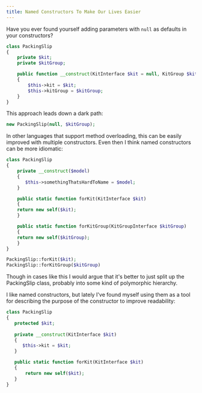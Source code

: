```yaml
---
title: Named Constructors To Make Our Lives Easier
---
```


Have you ever found yourself adding parameters with `null` as defaults in your constructors?

```php
class PackingSlip
{
	private $kit;
	private $kitGroup;

	public function __construct(KitInterface $kit = null, KitGroup $kitGroup = null)
	{
		$this->kit = $kit;
		$this->kitGroup = $kitGroup;
	}
}
```

This approach leads down a dark path:

```php
new PackingSlip(null, $kitGroup);
```

In other languages that support method overloading, this can be easily improved with multiple constructors. Even then
I think named constructors can be more idiomatic:

```php
class PackingSlip
{
    private __construct($model)
    {
       $this->somethingThatsHardToName = $model;
    }

    public static function forKit(KitInterface $kit)
    {
	return new self($kit);
    }

    public static function forKitGroup(KitGroupInterface $kitGroup)
    {
	return new self($kitGroup);
    }
}

PackingSlip::forKit($kit);
PackingSlip::forKitGroup($kitGroup)
```

Though in cases like this I would argue that it's better to just split up the PackingSlip class, probably into
some kind of polymorphic hierarchy. 

I like named constructors, but lately I've found myself using them as a tool for describing the purpose of the constructor to
improve readability:

```php
class PackingSlip
{
   protected $kit;
 
   private __construct(KitInterface $kit)
   {
      $this->kit = $kit;
   }

   public static function forKit(KitInterface $kit)
   {
       return new self($kit);
   }
}

